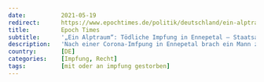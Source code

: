 ```yaml
---
date:          2021-05-19
redirect:      https://www.epochtimes.de/politik/deutschland/ein-alptraum-toedliche-impfung-in-ennepetal-staatsanwaltschaft-stellt-biontech-impfstoff-sicher-a3516794.html?telegram=1
title:         Epoch Times
subtitle:      '„Ein Alptraum“: Tödliche Impfung in Ennepetal – Staatsanwaltschaft stellt BioNTech-Impfstoff sicher'
description:   'Nach einer Corona-Imfpung in Ennepetal brach ein Mann zusammen und verstarb kurz darauf im Krankenhaus. Den Angaben der Behörden nach habe der 69-Jährige Vorerkrankungen gehabt. Die Staatsanwaltschaft ordnete eine Obduktion an und stellte die verwendete Charge des Impfstoffs sicher.'
country:       [DE]
categories:    [Impfung, Recht]
tags:          [mit oder an impfung gestorben]
---
```

